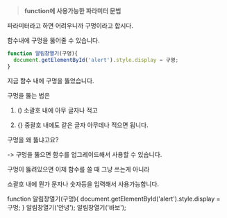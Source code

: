 > **function에 사용가능한 파라미터 문법** 

파라미터라고 하면 어려우니까 구멍이라고 합시다.

함수내에 구멍을 뚫어줄 수 있습니다. 

``` javascript
function 알림창열기(구멍){
  document.getElementById('alert').style.display = 구멍;
}
```

지금 함수 내에 구멍을 뚫었습니다.

구멍을 뚫는 법은

1. () 소괄호 내에 아무 글자나 적고

1. {} 중괄호 내에도 같은 글자 아무데나 적으면 됩니다.


구멍을 왜 뚫냐고요?

-> 구멍을 뚫으면 함수를 업그레이드해서 사용할 수 있습니다. 

구멍이 뚫려있으면 이제 함수를 쓸 때 그냥 쓰는게 아니라

소괄호 내에 뭔가 문자나 숫자등을 입력해서 사용가능합니다.

function 알림창열기(구멍){ document.getElementById('alert').style.display = 구멍; } 알림창열기('안녕'); 알림창열기('바보');